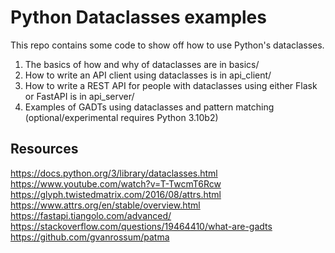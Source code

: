 # Python Dataclasses examples

This repo contains some code to show off how to use Python's dataclasses.

1. The basics of how and why of dataclasses are in basics/
2. How to write an API client using dataclasses is in api_client/
3. How to write a REST API for people with dataclasses using either Flask or FastAPI is in api_server/
4. Examples of GADTs using dataclasses and pattern matching (optional/experimental requires Python 3.10b2)

## Resources

https://docs.python.org/3/library/dataclasses.html
https://www.youtube.com/watch?v=T-TwcmT6Rcw
https://glyph.twistedmatrix.com/2016/08/attrs.html
https://www.attrs.org/en/stable/overview.html
https://fastapi.tiangolo.com/advanced/
https://stackoverflow.com/questions/19464410/what-are-gadts
https://github.com/gvanrossum/patma
